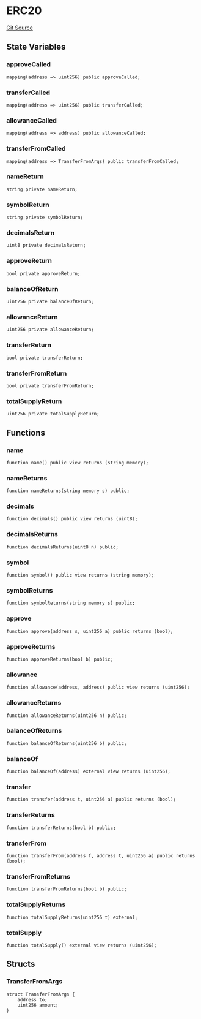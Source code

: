 # ERC20
[Git Source](https://github.com/Swivel-Finance/illuminate/blob/76b26ef748dc63cf89e3fa660df1bda262dcef15/src/mocks/ERC20.sol)


## State Variables
### approveCalled

```solidity
mapping(address => uint256) public approveCalled;
```


### transferCalled

```solidity
mapping(address => uint256) public transferCalled;
```


### allowanceCalled

```solidity
mapping(address => address) public allowanceCalled;
```


### transferFromCalled

```solidity
mapping(address => TransferFromArgs) public transferFromCalled;
```


### nameReturn

```solidity
string private nameReturn;
```


### symbolReturn

```solidity
string private symbolReturn;
```


### decimalsReturn

```solidity
uint8 private decimalsReturn;
```


### approveReturn

```solidity
bool private approveReturn;
```


### balanceOfReturn

```solidity
uint256 private balanceOfReturn;
```


### allowanceReturn

```solidity
uint256 private allowanceReturn;
```


### transferReturn

```solidity
bool private transferReturn;
```


### transferFromReturn

```solidity
bool private transferFromReturn;
```


### totalSupplyReturn

```solidity
uint256 private totalSupplyReturn;
```


## Functions
### name


```solidity
function name() public view returns (string memory);
```

### nameReturns


```solidity
function nameReturns(string memory s) public;
```

### decimals


```solidity
function decimals() public view returns (uint8);
```

### decimalsReturns


```solidity
function decimalsReturns(uint8 n) public;
```

### symbol


```solidity
function symbol() public view returns (string memory);
```

### symbolReturns


```solidity
function symbolReturns(string memory s) public;
```

### approve


```solidity
function approve(address s, uint256 a) public returns (bool);
```

### approveReturns


```solidity
function approveReturns(bool b) public;
```

### allowance


```solidity
function allowance(address, address) public view returns (uint256);
```

### allowanceReturns


```solidity
function allowanceReturns(uint256 n) public;
```

### balanceOfReturns


```solidity
function balanceOfReturns(uint256 b) public;
```

### balanceOf


```solidity
function balanceOf(address) external view returns (uint256);
```

### transfer


```solidity
function transfer(address t, uint256 a) public returns (bool);
```

### transferReturns


```solidity
function transferReturns(bool b) public;
```

### transferFrom


```solidity
function transferFrom(address f, address t, uint256 a) public returns (bool);
```

### transferFromReturns


```solidity
function transferFromReturns(bool b) public;
```

### totalSupplyReturns


```solidity
function totalSupplyReturns(uint256 t) external;
```

### totalSupply


```solidity
function totalSupply() external view returns (uint256);
```

## Structs
### TransferFromArgs

```solidity
struct TransferFromArgs {
    address to;
    uint256 amount;
}
```

